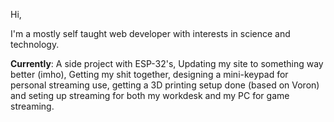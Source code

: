 Hi,

I'm a mostly self taught web developer with interests in science and technology. 

**Currently**: A side project with ESP-32's, Updating my site to something way better (imho), Getting my shit together, designing a mini-keypad for personal streaming use, getting a 3D printing setup done (based on Voron) and seting up streaming for both my workdesk and my PC for game streaming.
